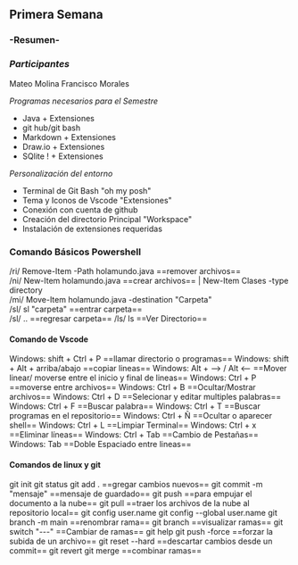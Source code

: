 ## Primera Semana
### **-Resumen-**

### *Participantes*

Mateo Molina
Francisco Morales




*Programas necesarios para el Semestre* 
- Java + Extensiones
- git hub/git bash 
- Markdown + Extensiones
- Draw.io + Extensiones
- SQlite ! + Extensiones


*Personalización del entorno*
- Terminal de Git Bash "oh my posh"
- Tema y Iconos de Vscode "Extensiones"
- Conexión con cuenta de github
- Creación del directorio Principal "Workspace"
- Instalación de extensiones requeridas


### **Comando Básicos Powershell**
/ri/  Remove-Item -Path holamundo.java   ==remover archivos==   
/ni/  New-Item holamundo.java            ==crear archivos== |  New-Item Clases -type directory  
/mi/  Move-Item holamundo.java -destination "Carpeta"         
/sl/  sl "carpeta"                       ==entrar carpeta==     
/sl/ .. ==regresar carpeta==
/ls/  ls                                 ==Ver Directorio==

#### **Comando de Vscode**
Windows: shift + Ctrl + P           ==llamar directorio o programas==
Windows: shift + Alt + arriba/abajo ==copiar lineas==
Windows: Alt + --> / Alt <--        ==Mover linear/ moverse entre el inicio y final de lineas==
Windows: Ctrl + P                   ==moverse entre archivos==
Windows: Ctrl + B                   ==Ocultar/Mostrar archivos==
Windows: Ctrl + D                   ==Selecionar y editar multiples palabras==
Windows: Ctrl + F                   ==Buscar palabra==
Windows: Ctrl + T                   ==Buscar programas en el repositorio==
Windows: Ctrl + Ñ                   ==Ocultar o aparecer shell==
Windows: Ctrl + L                   ==Limpiar Terminal==
Windows: Ctrl + x                   ==Eliminar líneas==
Windows: Ctrl + Tab                 ==Cambio de Pestañas==
Windows: Tab                        ==Doble Espaciado entre lineas==
            

#### **Comandos de linux y git** 
git init 
git status
git add . ==gregar cambios nuevos==
git commit -m "mensaje" ==mensaje de guardado==
git push ==para empujar el documento a la nube==
git pull ==traer los archivos de la nube al repositorio local==
git config user.name
git config --global user.name
git branch -m main ==renombrar rama==
git branch ==visualizar ramas==
git switch "---" ==Cambiar de ramas==
git help
git push -force ==forzar la subida de un archivo==
git reset --hard ==descartar cambios desde un commit==
git revert
git merge ==combinar ramas==